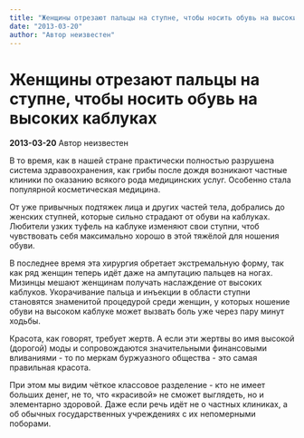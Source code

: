 ```yaml
---
title: "Женщины отрезают пальцы на ступне, чтобы носить обувь на высоких каблуках"
date: "2013-03-20"
author: "Автор неизвестен"
---
```


# Женщины отрезают пальцы на ступне, чтобы носить обувь на высоких каблуках

**2013-03-20** Автор неизвестен

В то время, как в нашей стране практически полностью разрушена система здравоохранения, как грибы после дождя возникают частные клиники по оказанию всякого рода медицинских услуг. Особенно стала популярной косметическая медицина.

От уже привычных подтяжек лица и других частей тела, добрались до женских ступней, которые сильно страдают от обуви на каблуках. Любители узких туфель на каблуке изменяют свои ступни, чтоб чувствовать себя максимально хорошо в этой тяжёлой для ношения обуви.

В последнее время эта хирургия обретает экстремальную форму, так как ряд женщин теперь идёт даже на ампутацию пальцев на ногах. Мизинцы мешают женщинам получать наслаждение от высоких каблуков. Укорачивание пальца и инъекции в области ступни становятся знаменитой процедурой среди женщин, у которых ношение обуви на высоком каблуке может вызвать боль уже через пару минут ходьбы.

Красота, как говорят, требует жертв. А если эти жертвы во имя высокой (дорогой) моды и сопровождаются значительными финансовыми вливаниями - то по меркам буржуазного общества - это самая правильная красота.

При этом мы видим чёткое классовое разделение - кто не имеет больших денег, не то, что «красивой» не сможет выглядеть, но и элементарно здоровой. Даже если речь идёт не о частных клиниках, а об обычных государственных учреждениях с их непомерными поборами.